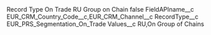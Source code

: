 <?xml version="1.0" encoding="UTF-8"?>
<CustomMetadata xmlns="http://soap.sforce.com/2006/04/metadata" xmlns:xsi="http://www.w3.org/2001/XMLSchema-instance" xmlns:xsd="http://www.w3.org/2001/XMLSchema">
    <label>Record Type On Trade RU Group on Chain</label>
    <protected>false</protected>
    <values>
        <field>FieldAPIname__c</field>
        <value xsi:type="xsd:string">EUR_CRM_Country_Code__c,EUR_CRM_Channel__c</value>
    </values>
    <values>
        <field>RecordType__c</field>
        <value xsi:type="xsd:string">EUR_PRS_Segmentation_On_Trade</value>
    </values>
    <values>
        <field>Values__c</field>
        <value xsi:type="xsd:string">RU,On Group of Chains</value>
    </values>
</CustomMetadata>
